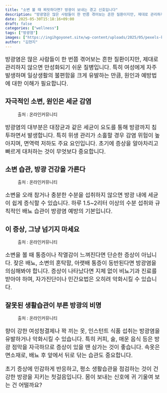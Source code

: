 ```yaml
---
title: "소변 볼 때 찌릿하다면? 방광이 보내는 경고 신호입니다"
description: "방광염은 많은 사람들이 한 번쯤 겪어보는 흔한 질환이지만, 제대로 관리하지 않으면 만성화되기 쉬운 질병입니다. 특히 여성에게 자주 발생하며 일상생활의 불편함을 크게 유발하는 만큼, 원인과 예방법에 대한 이해가 필요합니다."
date: 2025-05-30T15:18:16+09:00
draft: false
categories: ["wellness"]
tags: ["방광염"]
images: ["https://ingihgoyonet.site/wp-content/uploads/2025/05/pexels-karolina-grabowska-7269622-683x1024.jpg", "https://ingihgoyonet.site/wp-content/uploads/2025/05/pexels-maumascaro-907865-1024x683.jpg", "https://ingihgoyonet.site/wp-content/uploads/2025/05/pexels-mikhail-nilov-8670147-1024x683.jpg", "https://ingihgoyonet.site/wp-content/uploads/2025/05/pexels-cottonbro-3737918-683x1024.jpg"]
author: "김현지"
---
```


<p style="font-size:18px">방광염은 많은 사람들이 한 번쯤 겪어보는 흔한 질환이지만, 제대로 관리하지 않으면 만성화되기 쉬운 질병입니다. 특히 여성에게 자주 발생하며 일상생활의 불편함을 크게 유발하는 만큼, 원인과 예방법에 대한 이해가 필요합니다.</p> <h2 >자극적인 소변, 원인은 세균 감염</h2> <figure ><img src="https://ingihgoyonet.site/wp-content/uploads/2025/05/pexels-karolina-grabowska-7269622-683x1024.jpg" alt="" style="aspect-ratio:16/9;object-fit:cover"/><figcaption >출처 : 온라인커뮤니티</figcaption></figure> <p style="font-size:18px">방광염의 대부분은 대장균과 같은 세균이 요도를 통해 방광까지 침투하면서 발생합니다. 특히 위생 관리가 소홀할 경우 감염 위험이 높아지며, 면역력 저하도 주요 요인입니다. 초기에 증상을 알아차리고 빠르게 대처하는 것이 무엇보다 중요합니다.</p> <h2 >소변 습관, 방광 건강을 가른다</h2> <figure ><img src="https://ingihgoyonet.site/wp-content/uploads/2025/05/pexels-maumascaro-907865-1024x683.jpg" alt="" style="aspect-ratio:16/9;object-fit:cover"/><figcaption >출처 : 온라인커뮤니티</figcaption></figure> <p style="font-size:18px">소변을 오래 참거나 충분한 수분을 섭취하지 않으면 방광 내에 세균이 쉽게 증식할 수 있습니다. 하루 1.5~2리터 이상의 수분 섭취와 규칙적인 배뇨 습관이 방광염 예방의 기본입니다. </p> <h2 >이 증상, 그냥 넘기지 마세요</h2> <figure ><img src="https://ingihgoyonet.site/wp-content/uploads/2025/05/pexels-mikhail-nilov-8670147-1024x683.jpg" alt="" style="aspect-ratio:16/9;object-fit:cover"/><figcaption >출처 : 온라인커뮤니티</figcaption></figure> <p style="font-size:18px">소변을 볼 때 통증이나 작열감이 느껴진다면 단순한 증상이 아닙니다. 잦은 배뇨, 소변의 혼탁함, 아랫배 통증이 동반된다면 방광염을 의심해봐야 합니다. 증상이 나타났다면 지체 없이 비뇨기과 진료를 받아야 하며, 자가진단이나 민간요법은 오히려 악화시킬 수 있습니다.</p> <h2 >잘못된 생활습관이 부른 방광의 비명</h2> <figure ><img src="https://ingihgoyonet.site/wp-content/uploads/2025/05/pexels-cottonbro-3737918-683x1024.jpg" alt="" style="aspect-ratio:16/9;object-fit:cover"/><figcaption >출처 : 온라인커뮤니티</figcaption></figure> <p style="font-size:18px">향이 강한 여성청결제나 꽉 끼는 옷, 인스턴트 식품 섭취는 방광염을 유발하거나 악화시킬 수 있습니다. 특히 커피, 술, 매운 음식 등은 방광 점막을 자극하므로 증상이 있을 땐 삼가는 것이 좋습니다. 속옷은 면소재로, 배뇨 후 앞에서 뒤로 닦는 습관도 중요합니다.</p> <p style="font-size:18px">초기 증상에 민감하게 반응하고, 평소 생활습관을 점검하는 것이 건강한 방광을 지키는 첫걸음입니다. 몸이 보내는 신호에 귀 기울여 보는 건 어떨까요?</p>